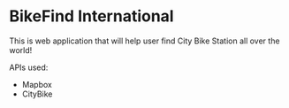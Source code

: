 # BikeFind International

This is web application that will help user find City Bike Station all over the world!

APIs used:
* Mapbox
* CityBike
